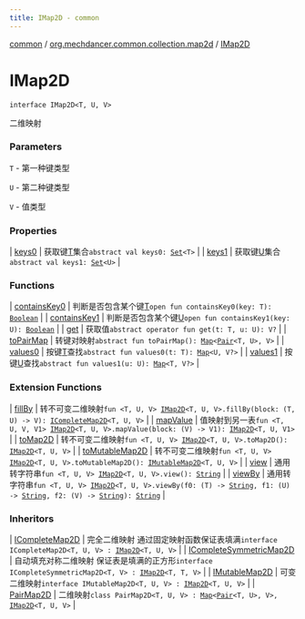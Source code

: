 ```yaml
---
title: IMap2D - common
---
```


[common](../../index.html) / [org.mechdancer.common.collection.map2d](../index.html) / [IMap2D](./index.html)

# IMap2D

`interface IMap2D<T, U, V>`

二维映射

### Parameters

`T` - 第一种键类型

`U` - 第二种键类型

`V` - 值类型

### Properties

| [keys0](keys0.html) | 获取键[T](index.html#T)集合`abstract val keys0: `[`Set`](https://kotlinlang.org/api/latest/jvm/stdlib/kotlin.collections/-set/index.html)`<T>` |
| [keys1](keys1.html) | 获取键[U](index.html#U)集合`abstract val keys1: `[`Set`](https://kotlinlang.org/api/latest/jvm/stdlib/kotlin.collections/-set/index.html)`<U>` |

### Functions

| [containsKey0](contains-key0.html) | 判断是否包含某个键[T](index.html#T)`open fun containsKey0(key: T): `[`Boolean`](https://kotlinlang.org/api/latest/jvm/stdlib/kotlin/-boolean/index.html) |
| [containsKey1](contains-key1.html) | 判断是否包含某个键[U](index.html#U)`open fun containsKey1(key: U): `[`Boolean`](https://kotlinlang.org/api/latest/jvm/stdlib/kotlin/-boolean/index.html) |
| [get](get.html) | 获取值`abstract operator fun get(t: T, u: U): V?` |
| [toPairMap](to-pair-map.html) | 转键对映射`abstract fun toPairMap(): `[`Map`](https://kotlinlang.org/api/latest/jvm/stdlib/kotlin.collections/-map/index.html)`<`[`Pair`](https://kotlinlang.org/api/latest/jvm/stdlib/kotlin/-pair/index.html)`<T, U>, V>` |
| [values0](values0.html) | 按键[T](index.html#T)查找`abstract fun values0(t: T): `[`Map`](https://kotlinlang.org/api/latest/jvm/stdlib/kotlin.collections/-map/index.html)`<U, V?>` |
| [values1](values1.html) | 按键[U](index.html#U)查找`abstract fun values1(u: U): `[`Map`](https://kotlinlang.org/api/latest/jvm/stdlib/kotlin.collections/-map/index.html)`<T, V?>` |

### Extension Functions

| [fillBy](../fill-by.html) | 转不可变二维映射`fun <T, U, V> `[`IMap2D`](./index.html)`<T, U, V>.fillBy(block: (T, U) -> V): `[`ICompleteMap2D`](../-i-complete-map2-d/index.html)`<T, U, V>` |
| [mapValue](../map-value.html) | 值映射到另一表`fun <T, U, V, V1> `[`IMap2D`](./index.html)`<T, U, V>.mapValue(block: (V) -> V1): `[`IMap2D`](./index.html)`<T, U, V1>` |
| [toMap2D](../to-map2-d.html) | 转不可变二维映射`fun <T, U, V> `[`IMap2D`](./index.html)`<T, U, V>.toMap2D(): `[`IMap2D`](./index.html)`<T, U, V>` |
| [toMutableMap2D](../to-mutable-map2-d.html) | 转不可变二维映射`fun <T, U, V> `[`IMap2D`](./index.html)`<T, U, V>.toMutableMap2D(): `[`IMutableMap2D`](../-i-mutable-map2-d/index.html)`<T, U, V>` |
| [view](../view.html) | 通用转字符串`fun <T, U, V> `[`IMap2D`](./index.html)`<T, U, V>.view(): `[`String`](https://kotlinlang.org/api/latest/jvm/stdlib/kotlin/-string/index.html) |
| [viewBy](../view-by.html) | 通用转字符串`fun <T, U, V> `[`IMap2D`](./index.html)`<T, U, V>.viewBy(f0: (T) -> `[`String`](https://kotlinlang.org/api/latest/jvm/stdlib/kotlin/-string/index.html)`, f1: (U) -> `[`String`](https://kotlinlang.org/api/latest/jvm/stdlib/kotlin/-string/index.html)`, f2: (V) -> `[`String`](https://kotlinlang.org/api/latest/jvm/stdlib/kotlin/-string/index.html)`): `[`String`](https://kotlinlang.org/api/latest/jvm/stdlib/kotlin/-string/index.html) |

### Inheritors

| [ICompleteMap2D](../-i-complete-map2-d/index.html) | 完全二维映射 通过固定映射函数保证表填满`interface ICompleteMap2D<T, U, V> : `[`IMap2D`](./index.html)`<T, U, V>` |
| [ICompleteSymmetricMap2D](../-i-complete-symmetric-map2-d/index.html) | 自动填充对称二维映射 保证表是填满的正方形`interface ICompleteSymmetricMap2D<T, V> : `[`IMap2D`](./index.html)`<T, T, V>` |
| [IMutableMap2D](../-i-mutable-map2-d/index.html) | 可变二维映射`interface IMutableMap2D<T, U, V> : `[`IMap2D`](./index.html)`<T, U, V>` |
| [PairMap2D](../-pair-map2-d/index.html) | 二维映射`class PairMap2D<T, U, V> : `[`Map`](https://kotlinlang.org/api/latest/jvm/stdlib/kotlin.collections/-map/index.html)`<`[`Pair`](https://kotlinlang.org/api/latest/jvm/stdlib/kotlin/-pair/index.html)`<T, U>, V>, `[`IMap2D`](./index.html)`<T, U, V>` |

